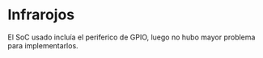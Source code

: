 # Infrarojos

El SoC usado incluía el periferico de GPIO, luego no hubo mayor problema para implementarlos.

